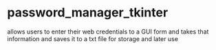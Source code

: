 # password_manager_tkinter

allows users to enter their web credentials to a GUI form and takes that information and saves it to a txt file for storage and later use
